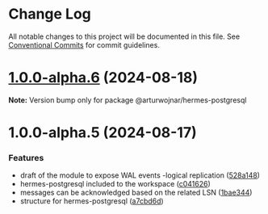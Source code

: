 # Change Log

All notable changes to this project will be documented in this file.
See [Conventional Commits](https://conventionalcommits.org) for commit guidelines.

# [1.0.0-alpha.6](https://github.com/arturwojnar/hermes/compare/@arturwojnar/hermes-postgresql@1.0.0-alpha.5...@arturwojnar/hermes-postgresql@1.0.0-alpha.6) (2024-08-18)

**Note:** Version bump only for package @arturwojnar/hermes-postgresql

# 1.0.0-alpha.5 (2024-08-17)

### Features

- draft of the module to expose WAL events -logical replication ([528a148](https://github.com/arturwojnar/hermes/commit/528a1487112dcc061245578ee89d73d605b63b4f))
- hermes-postgresql included to the workspace ([c041626](https://github.com/arturwojnar/hermes/commit/c04162640e05d43906cd4d2d97deca66d83e03f6))
- messages can be acknowledged based on the related LSN ([1bae344](https://github.com/arturwojnar/hermes/commit/1bae344f525c40a3e757fd5c921aa0454040d027))
- structure for hermes-postgresql ([a7cbd6d](https://github.com/arturwojnar/hermes/commit/a7cbd6dfdc3ca856b02dd5cb0b25c317bd6795e8))
